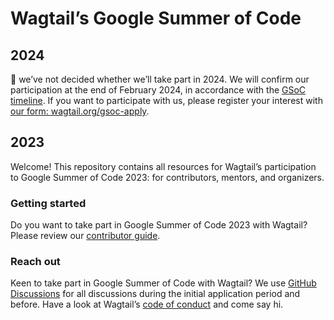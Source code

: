 # Wagtail’s Google Summer of Code

## 2024

👋 we’ve not decided whether we’ll take part in 2024. We will confirm our participation at the end of February 2024, in accordance with the [GSoC timeline](https://developers.google.com/open-source/gsoc/timeline). If you want to participate with us, please register your interest with [our form: wagtail.org/gsoc-apply](https://wagtail.org/gsoc-apply/).

## 2023

Welcome! This repository contains all resources for Wagtail’s participation to Google Summer of Code 2023: for contributors, mentors, and organizers.

### Getting started

Do you want to take part in Google Summer of Code 2023 with Wagtail? Please review our [contributor guide](contributor-guide.md).

### Reach out

Keen to take part in Google Summer of Code with Wagtail? We use [GitHub Discussions](https://github.com/wagtail/gsoc/discussions) for all discussions during the initial application period and before. Have a look at Wagtail’s [code of conduct](https://github.com/wagtail/wagtail/blob/main/CODE_OF_CONDUCT.md) and come say hi.

